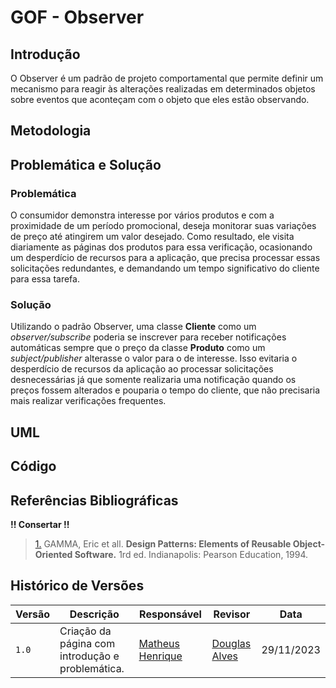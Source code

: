 # GOF - Observer

## Introdução

O Observer é um padrão de projeto comportamental que permite definir um mecanismo para reagir às alterações realizadas em determinados objetos sobre eventos que aconteçam com o objeto que eles estão observando.

## Metodologia

## Problemática e Solução

### Problemática

O consumidor demonstra interesse por vários produtos e com a proximidade de um período promocional, deseja monitorar suas variações de preço até atingirem um valor desejado. Como resultado, ele visita diariamente as páginas dos produtos para essa verificação, ocasionando um desperdício de recursos para a aplicação, que precisa processar essas solicitações redundantes, e demandando um tempo significativo do cliente para essa tarefa.

### Solução

Utilizando o padrão Observer, uma classe **Cliente** como um _observer/subscribe_ poderia se inscrever para receber notificações automáticas sempre que o preço da classe **Produto** como um _subject/publisher_ alterasse o valor para o de interesse. Isso evitaria o desperdício de recursos da aplicação ao processar solicitações desnecessárias já que somente realizaria uma notificação quando os preços fossem alterados e pouparia o tempo do cliente, que não precisaria mais realizar verificações frequentes.

## UML

## Código

## Referências Bibliográficas

**!! Consertar !!**

> <a id='ref1'>[1.](#anchor1)</a> GAMMA, Eric et all. **Design Patterns: Elements of Reusable Object-Oriented Software.** 1rd ed. Indianapolis: Pearson Education, 1994.

## Histórico de Versões

| Versão | Descrição                                        | Responsável                                      | Revisor                                      | Data       |
| ------ | ------------------------------------------------ | ------------------------------------------------ | -------------------------------------------- | ---------- |
| `1.0`  | Criação da página com introdução e problemática. | [Matheus Henrique](https://github.com/mathonaut) | [Douglas Alves](https://github.com/dougAlvs) | 29/11/2023 |
